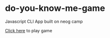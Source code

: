 # do-you-know-me-game
 
 Javascript CLI App built on neog camp

 [Click here](https://replit.com/@arjunreddy001/how-much-do-you-know-me#index.js?embed=1&output=1) to play game
